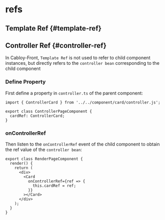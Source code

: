 # refs

## Template Ref {#template-ref}

## Controller Ref {#controller-ref}

In Cabloy-Front, `Template Ref` is not used to refer to child component instances, but directly refers to the `controller bean` corresponding to the child component

### Define Property

First define a property in `controller.ts` of the parent component:

```typescript{1,4}
import { ControllerCard } from '../../component/card/controller.js';

export class ControllerPageComponent {
  cardRef: ControllerCard;
}
```

### onControllerRef

Then listen to the `onControllerRef` event of the child component to obtain the ref value of the `controller bean`:

```typescript{6-8}
export class RenderPageComponent {
  render() {
    return (
      <div>
        <Card
          onControllerRef={ref => {
            this.cardRef = ref;
          }}
        ></Card>
      </div>
    );
  }
}
```
